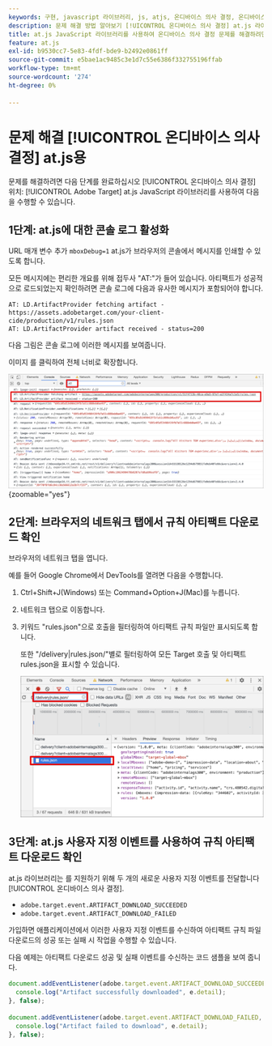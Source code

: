 ```yaml
---
keywords: 구현, javascript 라이브러리, js, atjs, 온디바이스 의사 결정, 온디바이스 의사 결정, at.js, 온디바이스, 온디바이스, 문제 해결, 문제 해결, 구현2
description: 문제 해결 방법 알아보기 [!UICONTROL 온디바이스 의사 결정] at.js 라이브러리를 사용합니다.
title: at.js JavaScript 라이브러리를 사용하여 온디바이스 의사 결정 문제를 해결하려면 어떻게 합니까?
feature: at.js
exl-id: b9530cc7-5e83-4fdf-bde9-b2492e0861ff
source-git-commit: e5bae1ac9485c3e1d7c55e6386f332755196ffab
workflow-type: tm+mt
source-wordcount: '274'
ht-degree: 0%

---
```


# 문제 해결 [!UICONTROL 온디바이스 의사 결정] at.js용

문제를 해결하려면 다음 단계를 완료하십시오 [!UICONTROL 온디바이스 의사 결정] 위치: [!UICONTROL Adobe Target] at.js JavaScript 라이브러리를 사용하여 다음을 수행할 수 있습니다.

## 1단계: at.js에 대한 콘솔 로그 활성화

URL 매개 변수 추가 `mboxDebug=1` at.js가 브라우저의 콘솔에서 메시지를 인쇄할 수 있도록 합니다.

모든 메시지에는 편리한 개요를 위해 접두사 &quot;AT:&quot;가 들어 있습니다. 아티팩트가 성공적으로 로드되었는지 확인하려면 콘솔 로그에 다음과 유사한 메시지가 포함되어야 합니다.

```
AT: LD.ArtifactProvider fetching artifact - https://assets.adobetarget.com/your-client-cide/production/v1/rules.json
AT: LD.ArtifactProvider artifact received - status=200
```

다음 그림은 콘솔 로그에 이러한 메시지를 보여줍니다.

이미지 를 클릭하여 전체 너비로 확장합니다.

![아티팩트 메시지가 포함된 콘솔 로그](/help/dev/implement/client-side/atjs/on-device-decisioning/assets/browser-console.png "아티팩트 메시지가 포함된 콘솔 로그"){zoomable=&quot;yes&quot;}

## 2단계: 브라우저의 네트워크 탭에서 규칙 아티팩트 다운로드 확인

브라우저의 네트워크 탭을 엽니다.

예를 들어 Google Chrome에서 DevTools를 열려면 다음을 수행합니다.

1. Ctrl+Shift+J(Windows) 또는 Command+Option+J(Mac)를 누릅니다.
1. 네트워크 탭으로 이동합니다.
1. 키워드 &quot;rules.json&quot;으로 호출을 필터링하여 아티팩트 규칙 파일만 표시되도록 합니다.

   또한 &quot;/delivery|rules.json/&quot;별로 필터링하여 모든 Target 호출 및 아티팩트 rules.json을 표시할 수 있습니다.

   ![Google Chrome의 네트워크 탭](assets/rule-json.png)

## 3단계: at.js 사용자 지정 이벤트를 사용하여 규칙 아티팩트 다운로드 확인

at.js 라이브러리는 를 지원하기 위해 두 개의 새로운 사용자 지정 이벤트를 전달합니다 [!UICONTROL 온디바이스 의사 결정].

* `adobe.target.event.ARTIFACT_DOWNLOAD_SUCCEEDED`
* `adobe.target.event.ARTIFACT_DOWNLOAD_FAILED`

가입하면 애플리케이션에서 이러한 사용자 지정 이벤트를 수신하여 아티팩트 규칙 파일 다운로드의 성공 또는 실패 시 작업을 수행할 수 있습니다.

다음 예제는 아티팩트 다운로드 성공 및 실패 이벤트를 수신하는 코드 샘플을 보여 줍니다.

```javascript {line-numbers="true"}
document.addEventListener(adobe.target.event.ARTIFACT_DOWNLOAD_SUCCEEDED, function(e) { 
  console.log("Artifact successfully downloaded", e.detail);
}, false);

document.addEventListener(adobe.target.event.ARTIFACT_DOWNLOAD_FAILED, function(e) { 
  console.log("Artifact failed to download", e.detail);
}, false);
```
